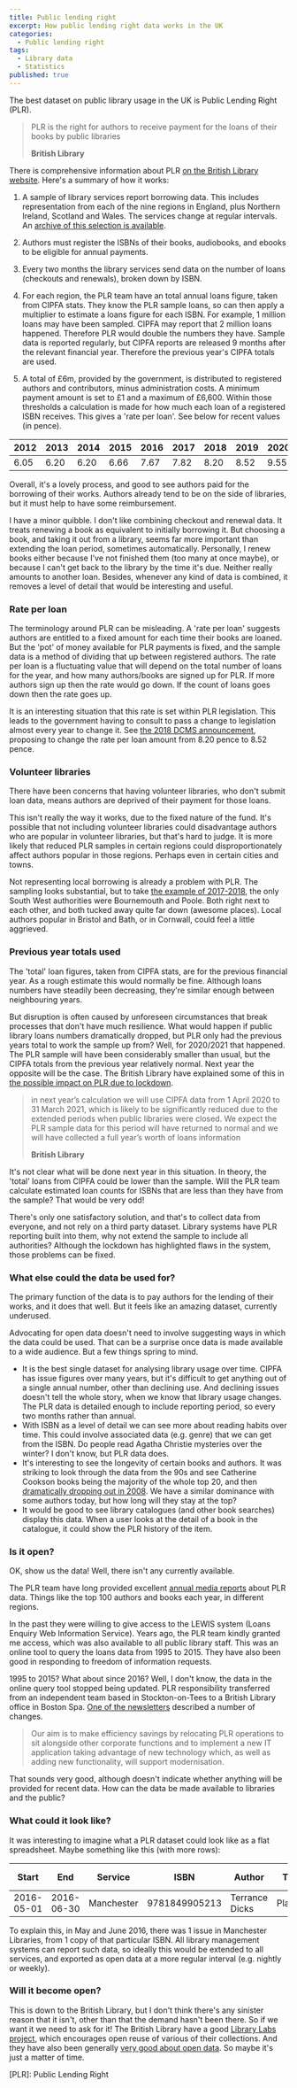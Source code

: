 ```yaml
---
title: Public lending right
excerpt: How public lending right data works in the UK
categories:
  - Public lending right
tags:
  - Library data
  - Statistics
published: true
---
```


The best dataset on public library usage in the UK is Public Lending Right (PLR).

> PLR is the right for authors to receive payment for the loans of their books by public libraries
>
> **British Library** 

There is comprehensive information about PLR [on the British Library website](https://www.bl.uk/plr). Here's a summary of how it works:

1. A sample of library services report borrowing data. This includes representation from each of the nine regions in England, plus Northern Ireland, Scotland and Wales. The services change at regular intervals. An [archive of this selection is available](https://www.bl.uk/plr/uk-sample-library-archive).

2. Authors must register the ISBNs of their books, audiobooks, and ebooks to be eligible for annual payments.

3. Every two months the library services send data on the number of loans (checkouts and renewals), broken down by ISBN.

4. For each region, the PLR team have an total annual loans figure, taken from CIPFA stats. They know the PLR sample loans, so can then apply a multiplier to estimate a loans figure for each ISBN. For example, 1 million loans may have been sampled. CIPFA may report that 2 million loans happened. Therefore PLR would double the numbers they have. Sample data is reported regularly, but CIPFA reports are released 9 months after the relevant financial year. Therefore the previous year's CIPFA totals are used.

5. A total of £6m, provided by the government, is distributed to registered authors and contributors, minus administration costs. A minimum payment amount is set to £1 and a maximum of £6,600. Within those thresholds a calculation is made for how much each loan of a registered ISBN receives. This gives a 'rate per loan'. See below for recent values (in pence).

| 2012 | 2013 | 2014 | 2015 | 2016 | 2017 | 2018 | 2019 | 2020 | 2021 |
| ---- | ---- | ---- | ---- | ---- | ---- | ---- | ---- | ---- | ---- |
| 6.05 | 6.20 | 6.20 | 6.66 | 7.67 | 7.82 | 8.20 | 8.52 | 9.55 | 11.26 |

Overall, it's a lovely process, and good to see authors paid for the borrowing of their works. Authors already tend to be on the side of libraries, but it must help to have some reimbursement. 

I have a minor quibble. I don't like combining checkout and renewal data. It treats renewing a book as equivalent to initially borrowing it. But choosing a book, and taking it out from a library, seems far more important than extending the loan period, sometimes automatically. Personally, I renew books either because I've not finished them (too many at once maybe), or because I can't get back to the library by the time it's due. Neither really amounts to another loan. Besides, whenever any kind of data is combined, it removes a level of detail that would be interesting and useful.

### Rate per loan

The terminology around PLR can be misleading. A 'rate per loan' suggests authors are entitled to a fixed amount for each time their books are loaned. But the 'pot' of money available for PLR payments is fixed, and the sample data is a method of dividing that up between registered authors. The rate per loan is a fluctuating value that will depend on the total number of loans for the year, and how many authors/books are signed up for PLR. If more authors sign up then the rate would go down. If the count of loans goes down then the rate goes up.

It is an interesting situation that this rate is set within PLR legislation. This leads to the government having to consult to pass a change to legislation almost every year to change it. See [the 2018 DCMS announcement](https://www.gov.uk/government/consultations/public-lending-right-plr-rate-per-loan-consultation-for-payments-in-relation-to-the-201718-public-lending-right-scheme-year), proposing to change the rate per loan amount from 8.20 pence to 8.52 pence.

### Volunteer libraries

There have been concerns that having volunteer libraries, who don't submit loan data, means authors are deprived of their payment for those loans.

This isn't really the way it works, due to the fixed nature of the fund. It's possible that not including volunteer libraries could disadvantage authors who are popular in volunteer libraries, but that's hard to judge. It is more likely that reduced PLR samples in certain regions could disproportionately affect authors popular in those regions. Perhaps even in certain cities and towns.

Not representing local borrowing is already a problem with PLR. The sampling looks substantial, but to take [the example of 2017-2018](https://www.bl.uk/britishlibrary/~/media/bl/global/services/plr/pdfs/samples/2017-2018.pdf), the only South West authorities were Bournemouth and Poole. Both right next to each other, and both tucked away quite far down (awesome places). Local authors popular in Bristol and Bath, or in Cornwall, could feel a little aggrieved.


### Previous year totals used

The 'total' loan figures, taken from CIPFA stats, are for the previous financial year. As a rough estimate this would normally be fine. Although loans numbers have steadily been decreasing, they're similar enough between neighbouring years.

But disruption is often caused by unforeseen circumstances that break processes that don't have much resilience. What would happen if public library loans numbers dramatically dropped, but PLR only had the previous years total to work the sample up from? Well, for 2020/2021 that happened. The PLR sample will have been considerably smaller than usual, but the CIPFA totals from the previous year relatively normal. Next year the opposite will be the case. The British Library have explained some of this in [the possible impact on PLR due to lockdown](https://www.bl.uk/britishlibrary/~/media/88440fd32e8d4697bb382446a7993efd.ashx).

> in next year’s calculation we will use CIPFA data from 1 April 2020 to 31 March  2021, which is likely to be significantly reduced due to the extended periods when public libraries were closed. We expect the PLR sample data for this period will have returned to normal and we will have collected a full year’s worth of loans information
>
> **British Library** 

It's not clear what will be done next year in this situation. In theory, the 'total' loans from CIPFA could be lower than the sample. Will the PLR team calculate estimated loan counts for ISBNs that are less than they have from the sample? That would be very odd!

There's only one satisfactory solution, and that's to collect data from everyone, and not rely on a third party dataset. Library systems have PLR reporting built into them, why not extend the sample to include all authorities? Although the lockdown has highlighted flaws in the system, those problems can be fixed.

### What else could the data be used for?

The primary function of the data is to pay authors for the lending of their works, and it does that well. But it feels like an amazing dataset, currently underused.

Advocating for open data doesn't need to involve suggesting ways in which the data could be used. That can be a surprise once data is made available to a wide audience. But a few things spring to mind.

- It is the best single dataset for analysing library usage over time. CIPFA has issue figures over many years, but it's difficult to get anything out of a single annual number, other than declining use. And declining issues doesn't tell the whole story, when we know that library usage changes. The PLR data is detailed enough to include reporting period, so every two months rather than annual.
- With ISBN as a level of detail we can see more about reading habits over time. This could involve associated data (e.g. genre) that we can get from the ISBN. Do people read Agatha Christie mysteries over the winter? I don't know, but PLR data does.
- It's interesting to see the longevity of certain books and authors. It was striking to look through the data from the 90s and see Catherine Cookson books being the majority of the whole top 20, and then [dramatically dropping out in 2008](https://www.theguardian.com/books/2010/feb/11/catherine-cookson-library-charts). We have a similar dominance with some authors today, but how long will they stay at the top?
- It would be good to see library catalogues (and other book searches) display this data. When a user looks at the detail of a book in the catalogue, it could show the PLR history of the item.

### Is it open?

OK, show us the data! Well, there isn't any currently available.

The PLR team have long provided excellent [annual media reports](https://www.bl.uk/plr/uk-media-centre) about PLR data. Things like the top 100 authors and books each year, in different regions.

In the past they were willing to give access to the LEWIS system (Loans Enquiry Web Information Service). Years ago, the PLR team kindly granted me access, which was also available to all public library staff. This was an online tool to query the loans data from 1995 to 2015. They have also been good in responding to freedom of information requests.

1995 to 2015? What about since 2016? Well, I don't know, the data in the online query tool stopped being updated. PLR responsibility transferred from an independent team based in Stockton-on-Tees to a British Library office in Boston Spa. [One of the newsletters](https://www.bl.uk/britishlibrary/~/media/bl/global/services/plr/pdfs/newsletters/2018newsletter.pdf) described a number of changes.

>  Our aim is to make efficiency savings by relocating PLR operations to sit alongside other corporate functions and to implement a new IT application taking advantage of new technology which, as well as adding new functionality, will support modernisation. 

That sounds very good, although doesn't indicate whether anything will be provided for recent data. How can the data be made available to libraries and the public?

### What could it look like?

It was interesting to imagine what a PLR dataset could look like as a flat spreadsheet. Maybe something like this (with more rows):

| Start | End | Service | ISBN | Author | Title | Item type | Copies | Loans |
| ---------------- | ------- | ---- | ------ | ----- | ------ | ------ | ------ | ------ |
| 2016-05-01 | 2016-06-30 | Manchester | 9781849905213 | Terrance Dicks | Players | Book | 1 | 1 |

To explain this, in May and June 2016, there was 1 issue in Manchester Libraries, from 1 copy of that particular ISBN. All library management systems can report such data, so ideally this would be extended to all services, and exported as open data at a more regular interval (e.g. nightly or weekly).

### Will it become open?

This is down to the British Library, but I don't think there's any sinister reason that it isn't, other than that the demand hasn't been there. So if we want it we need to ask for it! The British Library have a good [Library Labs project](https://www.bl.uk/projects/british-library-labs), which encourages open reuse of various of their collections. And they have also been generally [very good about open data](http://www.bl.uk/bibliographic/datafree.html). So maybe it's just a matter of time.



[PLR]: Public Lending Right
